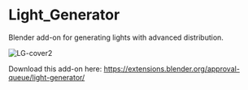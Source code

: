 # Light_Generator
Blender add-on for generating lights with advanced distribution.

![LG-cover2](https://github.com/user-attachments/assets/0da91a05-66c3-4b99-b1e7-b2d3787c7ad7)

Download this add-on here: https://extensions.blender.org/approval-queue/light-generator/
